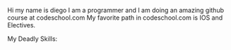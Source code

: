 Hi my name is diego I am a programmer and I am doing an amazing github course at codeschool.com
My favorite path in codeschool.com is IOS and Electives.

My Deadly Skills:
